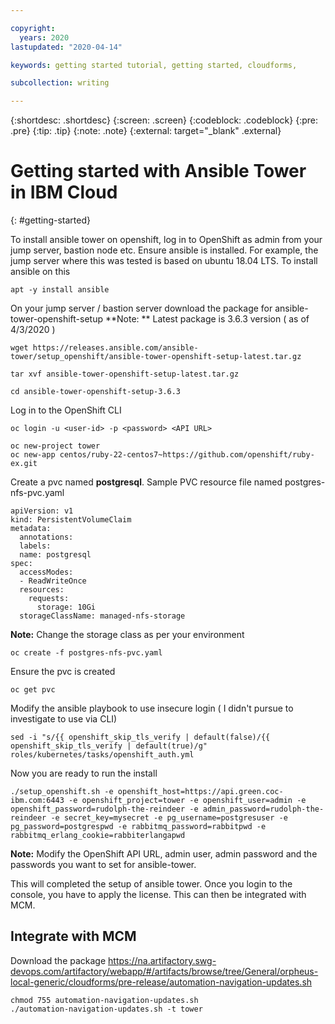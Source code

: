 ```yaml
---

copyright:
  years: 2020
lastupdated: "2020-04-14"

keywords: getting started tutorial, getting started, cloudforms,

subcollection: writing

---
```


{:shortdesc: .shortdesc}
{:screen: .screen}
{:codeblock: .codeblock}
{:pre: .pre}
{:tip: .tip}
{:note: .note}
{:external: target="_blank" .external}

# Getting started with Ansible Tower in IBM Cloud
{: #getting-started}

To install ansible tower on openshift, log in to OpenShift as admin from your jump server, bastion node etc. Ensure ansible is installed.
For example, the jump server where this was tested is based on ubuntu 18.04 LTS. To install ansible on this

```
apt -y install ansible
```

On your jump server / bastion server download the package for ansible-tower-openshift-setup
**Note: ** Latest package is 3.6.3 version ( as of 4/3/2020 )

```
wget https://releases.ansible.com/ansible-tower/setup_openshift/ansible-tower-openshift-setup-latest.tar.gz
```
```
tar xvf ansible-tower-openshift-setup-latest.tar.gz
```
```
cd ansible-tower-openshift-setup-3.6.3
```
Log in to the OpenShift CLI

```
oc login -u <user-id> -p <password> <API URL>

oc new-project tower
oc new-app centos/ruby-22-centos7~https://github.com/openshift/ruby-ex.git
```

Create a pvc named **postgresql**. Sample PVC resource file named postgres-nfs-pvc.yaml

```
apiVersion: v1
kind: PersistentVolumeClaim
metadata:
  annotations:
  labels:
  name: postgresql
spec:
  accessModes:
  - ReadWriteOnce
  resources:
    requests:
      storage: 10Gi
  storageClassName: managed-nfs-storage
```
**Note:** Change the storage class as per your environment

```
oc create -f postgres-nfs-pvc.yaml
```

Ensure the pvc is created

```
oc get pvc
```

Modify the ansible playbook to use insecure login ( I didn't pursue to investigate to use via CLI)

```
sed -i "s/{{ openshift_skip_tls_verify | default(false)/{{ openshift_skip_tls_verify | default(true)/g" roles/kubernetes/tasks/openshift_auth.yml
```

Now you are ready to run the install

```
./setup_openshift.sh -e openshift_host=https://api.green.coc-ibm.com:6443 -e openshift_project=tower -e openshift_user=admin -e openshift_password=rudolph-the-reindeer -e admin_password=rudolph-the-reindeer -e secret_key=mysecret -e pg_username=postgresuser -e pg_password=postgrespwd -e rabbitmq_password=rabbitpwd -e rabbitmq_erlang_cookie=rabbiterlangapwd
```
**Note:** Modify the OpenShift API URL, admin user, admin password and the passwords you want to set for ansible-tower.

This will completed the setup of ansible tower. Once you login to the console, you have to apply the license. This can then be integrated with MCM.

## Integrate with MCM

Download the package
https://na.artifactory.swg-devops.com/artifactory/webapp/#/artifacts/browse/tree/General/orpheus-local-generic/cloudforms/pre-release/automation-navigation-updates.sh

```
chmod 755 automation-navigation-updates.sh
./automation-navigation-updates.sh -t tower 
```
